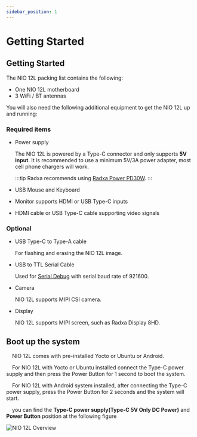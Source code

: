 ```yaml
---
sidebar_position: 1
---
```


# Getting Started

## Getting Started

The NIO 12L packing list contains the following:

- One NIO 12L motherboard
- 3 WiFi / BT antennas

You will also need the following additional equipment to get the NIO 12L up and running:

### Required items

- Power supply

  The NIO 12L is powered by a Type-C connector and only supports **5V input**. It is recommended to use a minimum 5V/3A power adapter, most cell phone chargers will work.

  :::tip
  Radxa recommends using [Radxa Power PD30W](/accessories/pd_30w).
  :::

- USB Mouse and Keyboard

- Monitor supports HDMI or USB Type-C inputs

- HDMI cable or USB Type-C cable supporting video signals

### Optional

- USB Type-C to Type-A cable

  For flashing and erasing the NIO 12L image.

- USB to TTL Serial Cable

  Used for [Serial Debug](./low-level-dev/serial) with serial baud rate of 921600.

- Camera

  NIO 12L supports MIPI CSI camera.

- Display

  NIO 12L supports MIPI screen, such as Radxa Display 8HD.

## Boot up the system

&nbsp;&nbsp;&nbsp;&nbsp;NIO 12L comes with pre-installed Yocto or Ubuntu or Android.

&nbsp;&nbsp;&nbsp;&nbsp;For NIO 12L with Yocto or Ubuntu installed connect the Type-C power supply and then press the Power Button for 1 second to boot the system.

&nbsp;&nbsp;&nbsp;&nbsp;For NIO 12L with Android system installed, after connecting the Type-C power supply, press the Power Button for 2 seconds and the system will start.

&nbsp;&nbsp;&nbsp;&nbsp;you can find the **Type-C power supply(Type-C 5V Only DC Power)** and **Power Button** position at the following figure

![NIO 12L Overview](/img/nio/nio12l/n12l_overview.webp)

